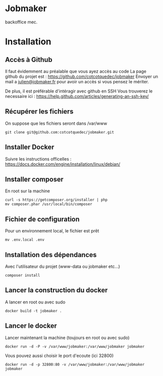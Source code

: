 # Jobmaker

backoffice mec.


# Installation



## Accès à Github
Il faut évidemment au préalable que vous ayez accès au code
La page github du projet est : https://github.com/cotcotquedec/jobmaker
Envoyer un mail a julien@jobmaker.fr pour avoir un accès si vous pensez le mériter.

De plus, il est préférable d'intéragir avec github en SSH
Vous trouverez le necessaire ici : https://help.github.com/articles/generating-an-ssh-key/

## Récupérer les fichiers

On suppose que les fichiers seront dans /var/www

```
git clone git@github.com:cotcotquedec/jobmaker.git
```

## Installer Docker

Suivre les instructions officelles : https://docs.docker.com/engine/installation/linux/debian/

## Installer composer

En root sur la machine
```
curl -s https://getcomposer.org/installer | php
mv composer.phar /usr/local/bin/composer
```

## Fichier de configuration

Pour un environnement local, le fichier est prêt

```
mv .env.local .env
```

## Installation des dépendances
Avec l'utilisateur du projet (www-data ou jobmaker etc...)
```
composer install
```


## Lancer la construction du docker

A lancer en root ou avec sudo
```
docker build -t jobmaker .
```


## Lancer le docker

Lancer maintenant la machine (toujours en root ou avec sudo)
```
docker run -d -P -v /var/www/jobmaker:/var/www/jobmaker jobmaker
```


Vous pouvez aussi choisir le port d'ecoute (ici 32800)
```
docker run -d -p 32800:80 -v /var/www/jobmaker:/var/www/jobmaker jobmaker
```
